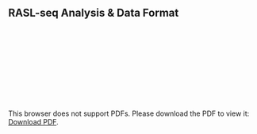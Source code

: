 ## RASL-seq Analysis & Data Format

<object data="https://github.com/zj-zhang/Darts_BHT/raw/master/pdfs/RASL-seq.pdf" type="application/pdf" width="700px" height="700px">
    <embed src="https://github.com/zj-zhang/Darts_BHT/raw/master/pdfs/RASL-seq.pdf">
        <p>This browser does not support PDFs. Please download the PDF to view it: <a href="https://github.com/zj-zhang/Darts_BHT/raw/master/pdfs/RASL-seq.pdf">Download PDF</a>.</p>
    </embed>
</object>
